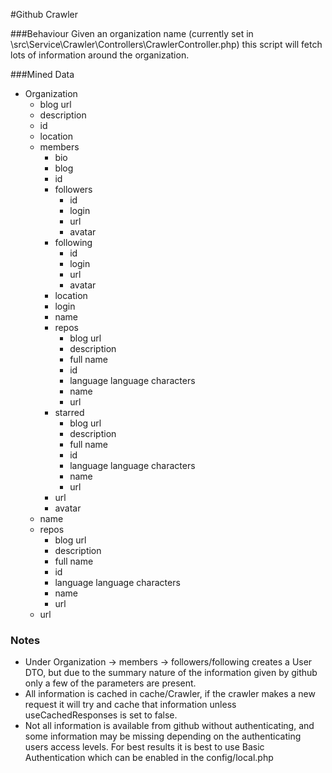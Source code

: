 #Github Crawler

###Behaviour
Given an organization name (currently set in \src\Service\Crawler\Controllers\CrawlerController.php) this script will fetch lots of information around the organization.

###Mined Data
* Organization
    * blog url
    * description
    * id
    * location
    * members
        * bio
        * blog
        * id
        * followers
            * id
            * login
            * url
            * avatar
        * following
            * id
            * login
            * url
            * avatar
        * location
        * login
        * name
        * repos
            * blog url
            * description
            * full name
            * id
            * language
                language
                characters
            * name
            * url
        * starred
            * blog url
            * description
            * full name
            * id
            * language
                language
                characters
            * name
            * url
        * url
        * avatar
    * name
    * repos
        * blog url
        * description
        * full name
        * id
        * language
            language
            characters
        * name
        * url
    * url

### Notes
* Under Organization -> members -> followers/following creates a User DTO, but due to the summary nature of the 
information given by github only a few of the parameters are present.
* All information is cached in cache/Crawler, if the crawler makes a new request it will try and cache that 
information unless useCachedResponses is set to false.
* Not all information is available from github without authenticating, and some information may be missing depending
on the authenticating users access levels. For best results it is best to use Basic Authentication which can be enabled
in the config/local.php
